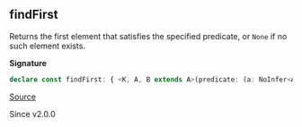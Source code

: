 ## findFirst

Returns the first element that satisfies the specified
predicate, or `None` if no such element exists.

**Signature**

```ts
declare const findFirst: { <K, A, B extends A>(predicate: (a: NoInfer<A>, k: K) => a is B): (self: HashMap<K, A>) => Option<[K, B]>; <K, A>(predicate: (a: NoInfer<A>, k: K) => boolean): (self: HashMap<K, A>) => Option<[K, A]>; <K, A, B extends A>(self: HashMap<K, A>, predicate: (a: A, k: K) => a is B): Option<[K, B]>; <K, A>(self: HashMap<K, A>, predicate: (a: A, k: K) => boolean): Option<[K, A]>; }
```

[Source](https://github.com/Effect-TS/effect/tree/main/packages/effect/src/HashMap.ts#L447)

Since v2.0.0